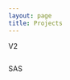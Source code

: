 ```yaml
---
layout: page
title: Projects
---
```

V2

<div id="thumbs">
    <div class = "imgWrap">
        <a id="single_image1" href="/projects/SAS"><img src="http://dummyimage.com/150x150/444/fff" alt=""/></a>
        <p class = "imgDescription">SAS</p>
    </div>
    <a id="single_image2" href="/projects/pentair"><img src="http://dummyimage.com/150x150/444/fff" alt=""/></a>
    <a id="single_image3" href="/projects/LAS"><img src="http://dummyimage.com/150x150/444/fff" alt=""/></a>
    <span class="stretch"></span>
</div>
<div id="thumbs">
    <a id="single_image1" href="/projects/SAS"><img src="http://dummyimage.com/150x150/444/fff" alt=""/></a>
    <span class="stretch"></span>
</div>

